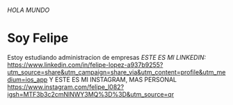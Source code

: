 *HOLA MUNDO*
# Soy Felipe #
Estoy estudiando administracion de empresas
_ESTE ES MI LINKEDIN:_
https://www.linkedin.com/in/felipe-lopez-a937b9255?utm_source=share&utm_campaign=share_via&utm_content=profile&utm_medium=ios_app
Y ESTE ES MI INSTAGRAM, MAS PERSONAL
https://www.instagram.com/felipe_l082?igsh=MTF3b3c2cmNlNWY3MQ%3D%3D&utm_source=qr
